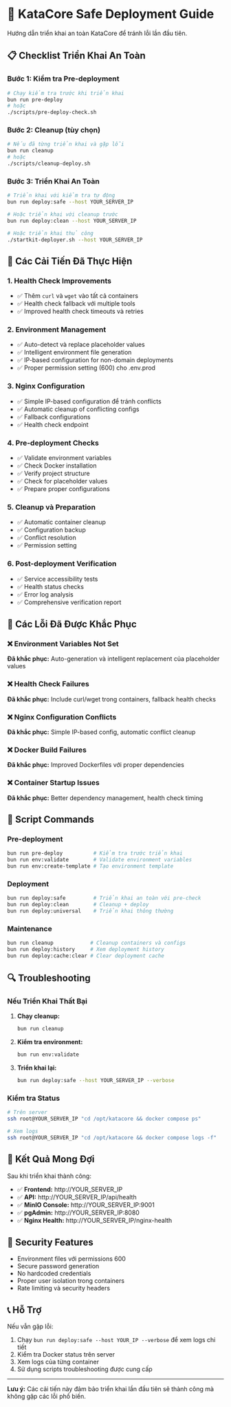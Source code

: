 # 🚀 KataCore Safe Deployment Guide

Hướng dẫn triển khai an toàn KataCore để tránh lỗi lần đầu tiên.

## 📋 Checklist Triển Khai An Toàn

### Bước 1: Kiểm tra Pre-deployment
```bash
# Chạy kiểm tra trước khi triển khai
bun run pre-deploy
# hoặc
./scripts/pre-deploy-check.sh
```

### Bước 2: Cleanup (tùy chọn)
```bash
# Nếu đã từng triển khai và gặp lỗi
bun run cleanup
# hoặc
./scripts/cleanup-deploy.sh
```

### Bước 3: Triển Khai An Toàn
```bash
# Triển khai với kiểm tra tự động
bun run deploy:safe --host YOUR_SERVER_IP

# Hoặc triển khai với cleanup trước
bun run deploy:clean --host YOUR_SERVER_IP

# Hoặc triển khai thủ công
./startkit-deployer.sh --host YOUR_SERVER_IP
```

## 🔧 Các Cải Tiến Đã Thực Hiện

### 1. **Health Check Improvements**
- ✅ Thêm `curl` và `wget` vào tất cả containers
- ✅ Health check fallback với multiple tools
- ✅ Improved health check timeouts và retries

### 2. **Environment Management**
- ✅ Auto-detect và replace placeholder values
- ✅ Intelligent environment file generation
- ✅ IP-based configuration for non-domain deployments
- ✅ Proper permission setting (600) cho .env.prod

### 3. **Nginx Configuration**
- ✅ Simple IP-based configuration để tránh conflicts
- ✅ Automatic cleanup of conflicting configs
- ✅ Fallback configurations
- ✅ Health check endpoint

### 4. **Pre-deployment Checks**
- ✅ Validate environment variables
- ✅ Check Docker installation
- ✅ Verify project structure
- ✅ Check for placeholder values
- ✅ Prepare proper configurations

### 5. **Cleanup và Preparation**
- ✅ Automatic container cleanup
- ✅ Configuration backup
- ✅ Conflict resolution
- ✅ Permission setting

### 6. **Post-deployment Verification**
- ✅ Service accessibility tests
- ✅ Health status checks
- ✅ Error log analysis
- ✅ Comprehensive verification report

## 🐛 Các Lỗi Đã Được Khắc Phục

### ❌ Environment Variables Not Set
**Đã khắc phục:** Auto-generation và intelligent replacement của placeholder values

### ❌ Health Check Failures
**Đã khắc phục:** Include curl/wget trong containers, fallback health checks

### ❌ Nginx Configuration Conflicts
**Đã khắc phục:** Simple IP-based config, automatic conflict cleanup

### ❌ Docker Build Failures
**Đã khắc phục:** Improved Dockerfiles với proper dependencies

### ❌ Container Startup Issues
**Đã khắc phục:** Better dependency management, health check timing

## 📝 Script Commands

### Pre-deployment
```bash
bun run pre-deploy          # Kiểm tra trước triển khai
bun run env:validate        # Validate environment variables
bun run env:create-template # Tạo environment template
```

### Deployment
```bash
bun run deploy:safe         # Triển khai an toàn với pre-check
bun run deploy:clean        # Cleanup + deploy
bun run deploy:universal    # Triển khai thông thường
```

### Maintenance
```bash
bun run cleanup            # Cleanup containers và configs
bun run deploy:history     # Xem deployment history
bun run deploy:cache:clear # Clear deployment cache
```

## 🔍 Troubleshooting

### Nếu Triển Khai Thất Bại

1. **Chạy cleanup:**
   ```bash
   bun run cleanup
   ```

2. **Kiểm tra environment:**
   ```bash
   bun run env:validate
   ```

3. **Triển khai lại:**
   ```bash
   bun run deploy:safe --host YOUR_SERVER_IP --verbose
   ```

### Kiểm tra Status

```bash
# Trên server
ssh root@YOUR_SERVER_IP "cd /opt/katacore && docker compose ps"

# Xem logs
ssh root@YOUR_SERVER_IP "cd /opt/katacore && docker compose logs -f"
```

## 🎯 Kết Quả Mong Đợi

Sau khi triển khai thành công:

- ✅ **Frontend:** http://YOUR_SERVER_IP
- ✅ **API:** http://YOUR_SERVER_IP/api/health
- ✅ **MinIO Console:** http://YOUR_SERVER_IP:9001
- ✅ **pgAdmin:** http://YOUR_SERVER_IP:8080
- ✅ **Nginx Health:** http://YOUR_SERVER_IP/nginx-health

## 🔐 Security Features

- Environment files với permissions 600
- Secure password generation
- No hardcoded credentials
- Proper user isolation trong containers
- Rate limiting và security headers

## 📞 Hỗ Trợ

Nếu vẫn gặp lỗi:

1. Chạy `bun run deploy:safe --host YOUR_IP --verbose` để xem logs chi tiết
2. Kiểm tra Docker status trên server
3. Xem logs của từng container
4. Sử dụng scripts troubleshooting được cung cấp

---

**Lưu ý:** Các cải tiến này đảm bảo triển khai lần đầu tiên sẽ thành công mà không gặp các lỗi phổ biến.
